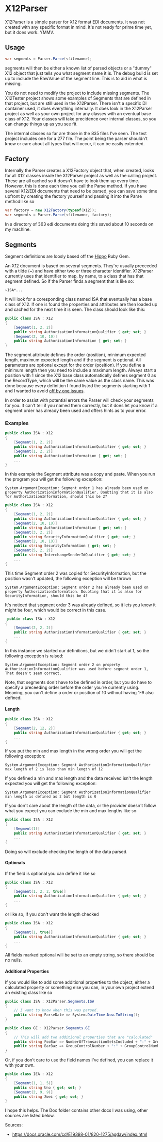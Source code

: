 X12Parser
=========

X12Parser is a simple parser for X12 format EDI documents. It was not created with any specific format in mind. It's not ready for prime time yet, but it does work. YMMV.

Usage
-----
```csharp
var segments = Parser.Parse(<filename>);
```

segments will then be either a known list of parsed objects or a "dummy" X12 object that just tells you what segment name it is. The debug build is set up to include the RawValue of the segment line. This is to aid in what is missing.

You do not need to modify the project to include missing segments. The X12Tester project shows some examples of Segments that are defined in that project, but are still used in the X12Parser. There isn't a specific DI container used, it does everything internally. It does look in the X12Parser project as well as your own project for any classes with an eventual base class of X12. Your classes will take precidence over internal classes, so you can change things up as you see fit.

The internal classes so far are those in the 835 files I've seen. The test project includes one for a 277 file. The point being the parser shouldn't know or care about all types that will occur, it can be easily extended.

Factory
-------
Internally the Parser creates a X12Factory object that, when created, looks for all X12 classes inside the X12Parser project as well as the calling project. These are all cached so it doesn't have to look them up every time. However, this is done each time you call the Parse method. If you have several X12/EDI documents that need to be parsed, you can save some time upfront by creating the factory yourself and passing it into the Parse method like so

```csharp
var factory = new X12Factory(typeof(X12));
var segments = Parser.Parse(<filename>, factory);
```

In a directory of 363 edi documents doing this saved about 10 seconds on my machine.

Segments
--------
Segment definitions are loosly based off the [Hippo](https://rubygems.org/gems/hippo) Ruby Gem.

An X12 document is based on several segments. They're usually preceeded with a tilde (~) and have either two or three character identifier. X12Parser currently uses that identifier to map, by name, to a class that has that segment defined. So if the Parser finds a segment that is like so:
```
~ISA*...
```
It will look for a coresponding class named ISA that eventually has a base class of X12. If one is found the properties and attributes are then loaded up and cached for the next time it is seen. The class should look like this:

```csharp
public class ISA : X12
{
    [Segment(1, 2, 2)]
    public string AuthorizationInformationQualifier { get; set; }
    [Segment(2, 10, 10)]
    public string AuthorizationInformation { get; set; }
}
```
The segment attribute defines the order (position), minimum expected length, maximum expected length and if the segment is optional. All parameters are optional except for the order (position). If you define a minimum length then you need to include a maximum length. Always start a position with 1 since the X12 base class automatically defines segment 0 as the RecordType, which will be the same value as the class name. This was done because every definition I found listed the segments starting with 1 and I wanted to avoid [off by one issues](https://en.wikipedia.org/wiki/Off-by-one_error).

In order to assist with potential errors the Parser will check your segments for you. It can't tell if you named them correctly, but it does let you know if a segment order has already been used and offers hints as to your error.

### Examples ###
```csharp
public class ISA : X12
{
    [Segment(1, 2, 2)]
    public string AuthorizationInformationQualifier { get; set; }
    [Segment(1, 2, 2)]
    public string AuthorizationInformation { get; set; }
    ...
}
```
In this example the Segment attribute was a copy and paste. When you run the program you will get the following exception:
```
System.ArgumentException: Segment order 1 has already been used on property AuthorizationInformationQualifier. Doubting that it is also for AuthorizationInformation, should this be 2?
```

```csharp
public class ISA : X12
{
    [Segment(1, 2, 2)]
    public string AuthorizationInformationQualifier { get; set; }
    [Segment(2, 10, 10)]
    public string AuthorizationInformation { get; set; }
    [Segment(3, 2, 2)]
    public string SecurityInformationQualifier { get; set; }
    [Segment(2, 10, 10)]
    public string SecurityInformation { get; set; }
    [Segment(5, 2, 2)]
    public string InterchangeSenderIdQualifier { get; set; }
    ...
{
```
This time Segment order 2 was copied for SecurityInformation, but the position wasn't updated, the following exception will be thrown
```
System.ArgumentException: Segment order 2 has already been used on property AuthorizationInformation. Doubting that it is also for SecurityInformation, should this be 4?
```
It's noticed that segment order 3 was already defined, so it lets you know it might be four, which would be correct in this case.

```csharp
 public class ISA : X12
{
    [Segment(2, 2, 2)]
    public string AuthorizationInformationQualifier { get; set; }
    ...
{
```
In this instance we started our definitions, but we didn't start at 1, so the following exception is raised:
```
System.ArgumentException: Segment order 2 on property AuthorizationInformationQualifier was used before segment order 1, That doesn't seem correct.
```
Note, that segments don't have to be defined in order, but you do have to specify a preceeding order before the order you're currently using. Meaning, you can't define a order or position of 10 without having 1-9 also defined.

#### Length ####

```csharp
public class ISA : X12
{
    [Segment(2, 12, 2)]
    public string AuthorizationInformationQualifier { get; set; }
    ...
{
```
If you put the min and max length in the wrong order you will get the following exception:
```
System.ArgumentException: Segment AuthorizationInformationQualifier max length of 2 is less than min length of 12
```

If you defined a min and max length and the data received isn't the length expected you will get the following exception:
```
System.ArgumentException: Segment AuthorizationInformationQualifier min length is defined as 2 but length is 0
```

If you don't care about the length of the data, or the provider doesn't follow what you expect you can exclude the min and max lengths like so
```csharp
public class ISA : X12
{
    [Segment(1)]
    public string AuthorizationInformationQualifier { get; set; }
    ...
{
```
Doing so will exclude checking the length of the data parsed.

#### Optionals ####

If the field is optional you can define it like so
```csharp
public class ISA : X12
{
    [Segment(1, 2, 2, true)]
    public string AuthorizationInformationQualifier { get; set; }
    ...
{
```
or like so, if you don't want the length checked
```csharp
public class ISA : X12
{
    [Segment(1, true)]
    public string AuthorizationInformationQualifier { get; set; }
    ...
{
```

All fields marked optional will be set to an empty string, so there should be no nulls.

#### Additional Properties ####

If you would like to add some additional properties to the object, either a calculated property or something else you can, in your own project extend an existing class like so

```csharp
public class ISA : X12Parser.Segments.ISA
{
    // I want to know when this was parsed.
    public string ParseDate => System.DateTime.Now.ToString();
}
```

```csharp
public class GE : X12Parser.Segments.GE
{
    // This will add two additional properties that are "calculated"
    public string FooBar => NumberOfTransactionSetsIncluded + ":" + GroupControlNumber;
    public string BarBaz => GroupControlNumber + ":" + GroupControlNumber;
}
```

Or, if you don't care to use the field names I've defined, you can replace it with your own.
```csharp
public class IEA : X12
{
    [Segment(1, 1, 5)]
    public string Uno { get; set; }
    [Segment(2, 9, 9)]
    public string Zwei { get; set; }
}
```

I hope this helps. The Doc folder contains other docs I was using, other sources are listed below.

Sources: 
 - https://docs.oracle.com/cd/E19398-01/820-1275/agdaw/index.html

